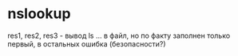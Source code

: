 # nslookup
res1, res2, res3 - вывод ls ... в файл, но по факту заполнен только первый, в остальных ошибка (безопасности?)
